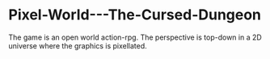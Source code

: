 # Pixel-World---The-Cursed-Dungeon
The game is an open world action-rpg. The perspective is top-down in a 2D universe where the graphics is pixellated.
